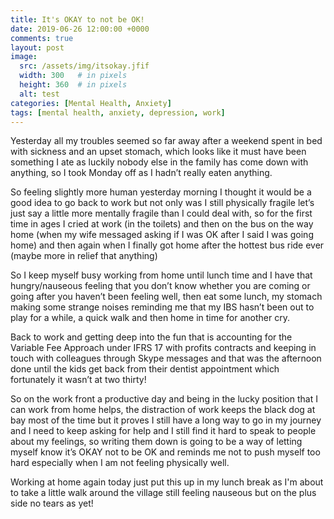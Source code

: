 ```yaml
---
title: It's OKAY to not be OK!
date: 2019-06-26 12:00:00 +0000
comments: true
layout: post
image:
  src: /assets/img/itsokay.jfif
  width: 300   # in pixels
  height: 360  # in pixels
  alt: test
categories: [Mental Health, Anxiety]
tags: [mental health, anxiety, depression, work]
---
```

Yesterday all my troubles seemed so far away after a weekend spent in bed with sickness and an upset stomach, which looks like it must have been something I ate as luckily nobody else in the family has come down with anything, so I took Monday off as I hadn’t really eaten anything.

So feeling slightly more human yesterday morning I thought it would be a good idea to go back to work but not only was I still physically fragile let’s just say a little more mentally fragile than I could deal with, so for the first time in ages I cried at work (in the toilets) and then on the bus on the way home (when my wife messaged asking if I was OK after I said I was going home) and then again when I finally got home after the hottest bus ride ever (maybe more in relief that anything)

So I keep myself busy working from home until lunch time and I have that hungry/nauseous feeling that you don’t know whether you are coming or going after you haven’t been feeling well, then eat some lunch, my stomach making some strange noises reminding me that my IBS hasn’t been out to play for a while, a quick walk and then home in time for another cry.

Back to work and getting deep into the fun that is accounting for the Variable Fee Approach under IFRS 17 with profits contracts and keeping in touch with colleagues through Skype messages and that was the afternoon done until the kids get back from their dentist appointment which fortunately it wasn’t at two thirty!

So on the work front a productive day and being in the lucky position that I can work from home helps, the distraction of work keeps the black dog at bay most of the time but it proves I still have a long way to go in my journey and I need to keep asking for help and I still find it hard to speak to people about my feelings, so writing them down is going to be a way of letting myself know it’s OKAY not to be OK and reminds me not to push myself too hard especially when I am not feeling physically well.

Working at home again today just put this up in my lunch break as I'm about to take a little walk around the village still feeling nauseous but on the plus side no tears as yet!